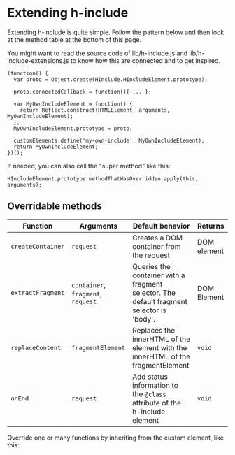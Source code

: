 # Extending h-include

Extending h-include is quite simple. Follow the pattern below and then look at the method table at the bottom of this page.

You might want to read the source code of lib/h-include.js and lib/h-include-extensions.js to know how this are connected and to get inspired.

```
(function() {
  var proto = Object.create(HInclude.HIncludeElement.prototype);

  proto.connectedCallback = function(){ ... };

  var MyOwnIncludeElement = function() {
    return Reflect.construct(HTMLElement, arguments, MyOwnIncludeElement);
  };
  MyOwnIncludeElement.prototype = proto;

  customElements.define('my-own-include', MyOwnIncludeElement);
  return MyOwnIncludeElement;
})();
```

If needed, you can also call the "super method" like this:
```
HIncludeElement.prototype.methodThatWasOverridden.apply(this, arguments);
```

## Overridable methods

| Function | Arguments | Default behavior | Returns                                                     |
|-----------------|------------------------------|------------------------------------------------------------------------------------------|-------------------------------------------------------------------------------|
| `createContainer` | `request` | Creates a DOM container from the request | DOM element |
| `extractFragment` | `container`, `fragment`, `request` | Queries the container with a fragment selector. The default fragment selector is 'body'. | DOM Element |
| `replaceContent`  | `fragmentElement` | Replaces the innerHTML of the element with the innerHTML of the fragmentElement | `void` |
| `onEnd`  | `request` | Add status information to the `@class` attribute of the h-include element | `void` |

Override one or many functions by inheriting from the custom element, like this:
